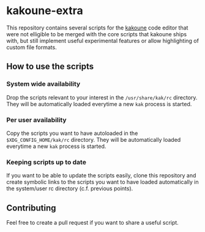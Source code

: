 # kakoune-extra

This repository contains several scripts for the [kakoune]("https://github.com/mawww/kakoune") code editor
that were not elligible to be merged with the core scripts that kakoune ships with, but still implement
useful experimental features or allow highlighting of custom file formats.

## How to use the scripts

### System wide availability

Drop the scripts relevant to your interest in the `/usr/share/kak/rc` directory. They will be automatically
loaded everytime a new `kak` process is started.

### Per user availability

Copy the scripts you want to have autoloaded in the `$XDG_CONFIG_HOME/kak/rc` directory. They will be automatically
loaded everytime a new `kak` process is started.

### Keeping scripts up to date

If you want to be able to update the scripts easily, clone this repository and create symbolic links to the scripts
you want to have loaded automatically in the system/user rc directory (c.f. previous points).

## Contributing

Feel free to create a pull request if you want to share a useful script.
